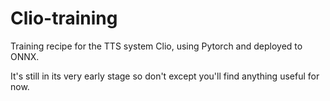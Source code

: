 # Clio-training

Training recipe for the TTS system Clio, using Pytorch and deployed to ONNX.

It's still in its very early stage so don't except you'll find anything useful for now.
